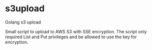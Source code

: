 # s3upload
Golang s3 upload

Small script to upload to AWS S3 with SSE encryption. 
The script only required List and Put privileges and be allowed to use the key for encryption.
